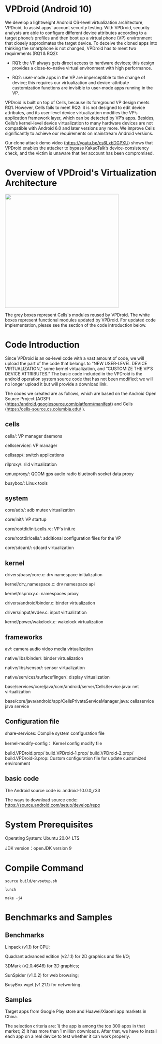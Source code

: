 # VPDroid (Android 10)

We develop a lightweight Android OS-level virtualization architecture, VPDroid, to assist apps’ account security testing. With VPDroid, security analysts are able to configure different device attributes according to a target phone’s profiles and then boot up a virtual phone (VP) environment that closely approximates the target device. To deceive the cloned apps into thinking the smartphone is not changed, VPDroid has to meet two requirements (RQ1 & RQ2):

- RQ1: the VP always gets direct access to hardware devices; this design provides a close-to-native virtual
environment with high performance.

- RQ2: user-mode apps in the VP are imperceptible to the change of device; this requires our virtualization and
device-attribute customization functions are invisible to user-mode apps running in the VP.

VPDroid is built on top of Cells, because its foreground VP design meets RQ1. However, Cells fails to meet RQ2: it is not designed to edit device attributes, and its user-level device virtualization modifies the VP’s application framework layer, which can be detected by VP’s apps. Besides, Cells’s kernel-level device virtualization to many hardware devices are not compatible with Android 6.0 and later versions any more. We improve Cells significantly to achieve our requirements on mainstream Android versions.

Our clone attack demo video (https://youtu.be/cs6LxbDGPXU) shows that VPDroid enables the attacker to bypass KakaoTalk’s device-consistency check, and the victim is unaware that her account has been compromised. 

# Overview of VPDroid's Virtualization Architecture


<img src="https://github.com/VPDroid/Dev/blob/main/VPDroid-Architecture-new.png" width="375">
 
The grey boxes represent Cells's modules reused by VPDroid. The white boxes represent functional modules updated by VPDroid. For updated code implementation, please see the section of the code introduction below. 

# Code Introduction

Since VPDroid is an os-level code with a  vast amount of code, we will upload the part of the code that belongs to “NEW USER-LEVEL DEVICE VIRTUALIZATION,” some kernel virtualization, and “CUSTOMIZE THE VP’S DEVICE ATTRIBUTES.” The basic code included in the VPDroid is the android operation system source code that has not been modified; we will no longer upload it but will provide a download link.

The codes we created are as follows, which are based on the Android Open Source Project (AOSP) (https://android.googlesource.com/platform/manifest) and Cells (https://cells-source.cs.columbia.edu/ ). 

## cells
  cells/: VP manager daemons
    
  cellsservice/: VP manager

  cellsapp/: switch applications

  rilproxy/: rild virtualization

  qmuxproxy/: QCOM gps audio radio bluetooth socket data proxy

  busybox/: Linux tools

## system
  core/adb/: adb mutex virtualization

  core/init/: VP startup

  core/rootdir/init.cells.rc: VP's init.rc

  core/rootdir/cells/: additional configuration files for the VP

  core/sdcard/: sdcard virtualization

## kernel
  drivers/base/core.c: drv namespace initialization

  kernel/drv_namespace.c: drv namespace api

  kernel/nsproxy.c: namespaces proxy

  drivers/android/binder.c: binder virtualization

  drivers/input/evdev.c: input virtualization

  kernel/power/wakelock.c: wakelock virtualization

## frameworks
  av/: camera audio video media virtualization

  native/libs/binder/: binder virtualization

  native/libs/sensor/: sensor virtualization

  native/services/surfaceflinger/: display virtualization

  base/services/core/java/com/android/server/CellsService.java: net virtualization

  base/core/java/android/app/CellsPrivateServiceManager.java: cellsservice java service
## Configuration file

  share-services: Compile system configuration file
  
  kernel-modify-config： Kernel config modify file

  build.VPDroid.prop/ build.VPDroid-1.prop/ build.VPDroid-2.prop/ build.VPDroid-3.prop:  Custom configuration file for update customized
 environment
 

## basic code 

The Android source code is:  android-10.0.0_r33

The ways to download source code:  https://source.android.com/setup/develop/repo

# System Prerequisites

Operating System: Ubuntu 20.04 LTS

JDK version：openJDK version 9

# Compile Command

`source build/envsetup.sh`

`lunch`

`make -j4`


# Benchmarks and Samples

## Benchmarks 

Linpack (v1.1) for CPU; 

Quadrant advanced edition (v2.1.1) for 2D graphics and file I/O; 

3DMark (v2.0.4646) for 3D graphics;

SunSpider (v1.0.2) for web browsing;

BusyBox wget (v1.21.1) for networking.

## Samples

Target apps from Google Play store and Huawei/Xiaomi app markets in China. 

The selection criteria are: 1) the app is among the top 300 apps in that market; 2) it has more than 1 million downloads. After that, we have to install each app on a real device to test whether it can work properly. 
